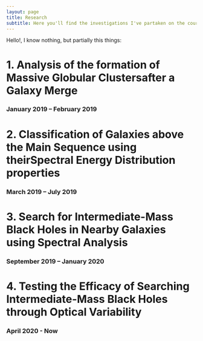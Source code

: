 ```yaml
---
layout: page 
title: Research
subtitle: Here you'll find the investigations I've partaken on the course of these last years:
---
```

Hello!, I know nothing, but partially this things:

# 1. Analysis of the formation of Massive Globular Clustersafter a Galaxy Merge
### January 2019 – February 2019


# 2. Classification of Galaxies above the Main Sequence using theirSpectral Energy Distribution properties
### March 2019 – July 2019

# 3. Search for Intermediate-Mass Black Holes in Nearby Galaxies using Spectral Analysis
### September 2019 – January 2020

# 4. Testing the Efficacy of Searching Intermediate-Mass Black Holes through Optical Variability 
### April 2020 - Now

